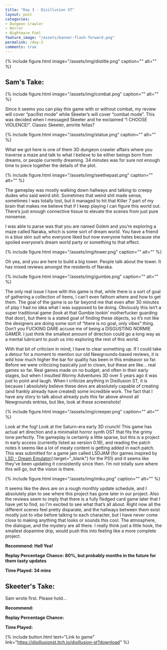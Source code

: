 ```yaml
---
title: "Day 3 - Disillusion ST"
layout: post
categories:
- Dungeon Crawler
- Horror
- Nightmare Fuel
feature_image: "/assets/banner-flash-forward.png"
permalink: /day-3
comments: true
---
```


{% include figure.html image="/assets/img/distitle.png" caption="" alt="" %}

## Sam's Take:

{% include figure.html image="/assets/img/combat.png" caption="" alt="" %}

Since it seems you can play this game with or without combat, my review will cover “pacifist mode” while Skeeter’s will cover “combat mode”. This was decided when I messaged Skeeter and he exclaimed “I CHOOSE VIOLENCE!”. Classic Skeeter, amirite fellas?

{% include figure.html image="/assets/img/statue.png" caption="" alt="" %}

What we got here is one of them 3D dungeon crawler affairs where you traverse a maze and talk to what I believe to be either beings born from dreams, or people currently dreaming. 34 minutes was for sure not enough time to piece together the details of the plot.

{% include figure.html image="/assets/img/seethepast.png" caption="" alt="" %}

The gameplay was mostly walking down hallways and talking to creepy dudes who said weird shit. Sometimes that weird shit made sense, sometimes I was totally lost, but it managed to hit that Killer 7 part of my brain that makes me believe that if I keep playing I can figure this world out. There’s just enough connective tissue to elevate the scenes from just pure nonsense.

I was able to parse was that you are named Golem and you’re exploring a maze called Naraka, which is some sort of dream world. You have a friend in a blue skin suit who everyone liked but now everyone hates because she spoiled everyone’s dream world party or something to that effect.

{% include figure.html image="/assets/img/tower.png" caption="" alt="" %}

Oh yea, and you are here to build a big tower. People talk about the tower. It has mixed reviews amongst the residents of Naraka.

{% include figure.html image="/assets/img/gumbie.png" caption="" alt="" %}

The only real issue I have with this game is that, while there is a sort of goal of gathering a collection of items, I can’t even fathom where and how to get them. The goal of the game is so far beyond me that even after 30 minutes of play I had no idea what I was supposed to be doing. Obviously this isn’t a super traditional game (look at that Gumbie lookin’ motherfucker guarding that door), but there is a stated goal of finding these objects, so it’s not like the designers are doing some sort of “there is no goal, only vibes” thing. Don’t you FUCKING DARE accuse me of being a DISGUSTING NORMIE GAMER. I just think the smallest amount of direction could go a long way as a mental lubricant to push us into exploring the rest of this world.

With that bit of criticism in mind, I have to clear something up. If I could take a detour for a moment to mention our old Newgrounds-based reviews, it is wild how much higher the bar for quality has been in this endeavor so far. Before we were criticizing basically just to clown, but these are like... real games so far. Real games made on no budget, and often in their early stages, but when I insulted Wormy Adventures 3D over 5 years ago it was just to point and laugh. When I criticize anything in Disillusion ST, it is because I absolutely believe these devs are absolutely capable of creating (and frankly already have created) some incredible work. The fact that I have any story to talk about already puts this far above almost all Newgrounds entries, but like, look at these screenshots!

{% include figure.html image="/assets/img/creeper.png" caption="" alt="" %}

Look at the fog! Look at the Saturn-era early 3D crunch! This game has actual art direction and a minimalist horror synth OST that fits the grimy tone perfectly. The gameplay is certainly a little sparse, but this is a project in early access (currently listed as version 0.16), and reading the patch notes it seems like a lot of meaty content is getting added in each patch. This was submitted for a game jam called LSDJAM (for games inspired by [LSD - Dream Emulator](https://en.wikipedia.org/wiki/LSD:_Dream_Emulator){:target="_blank"} for the PS1) and it seems like they’ve been updating it consistently since then. I’m not totally sure where this will go, but the vision is there.

{% include figure.html image="/assets/img/miku.png" caption="" alt="" %}

It seems like the devs are on a rough monthly update schedule, and I absolutely plan to see where this project has gone later in our project. Also the reviews seem to imply that there is a fully fledged card game later that I have yet to find, so I'm excited to see what that’s all about. Right now all the different scenes feel pretty disparate, and the hallways between them exist mostly just to vibe before talking to each character, but I have never come close to making anything that looks or sounds this cool. The atmosphere, the dialogue, and the mystery are all there. I really think just a little hook, the smallest dopamine drip, would push this into feeling like a more complete project.

**Recommend: Hell Yea!**

**Replay Percentage Chance: 80%, but probably months in the future for them tasty updates**

**Time Played: 34 mins**

## Skeeter's Take:

Sam wrote first. Please hold...

**Recommend:**

**Replay Percentage Chance:**

**Time Played:**

{% include button.html text="Link to game" link="https://disillusionst.itch.io/disillusion-st?download" %}